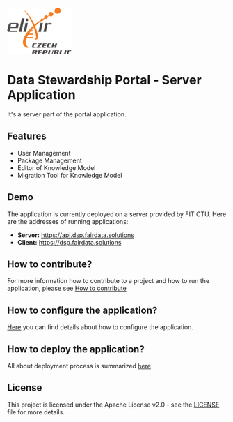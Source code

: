 ![Elixir Logo](/docs/images/elixir-cz-logo.png)

# Data Stewardship Portal - Server Application

It's a server part of the portal application. 

## Features

- User Management
- Package Management
- Editor of Knowledge Model
- Migration Tool for Knowledge Model


## Demo
The application is currently deployed on a server provided by FIT CTU. Here are the addresses of running applications:
- **Server:** https://api.dsp.fairdata.solutions
- **Client:** https://dsp.fairdata.solutions


## How to contribute?

For more information how to contribute to a project and how to run the application, please see [How to contribute](docs/Contribute.md)


## How to configure the application?

[Here](docs/Configuration.md) you can find details about how to configure the application.


## How to deploy the application?

All about deployment process is summarized [here](docs/Deployment.md)


## License
This project is licensed under the Apache License v2.0 - see the [LICENSE](LICENSE.md) file for more details.


